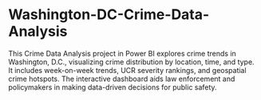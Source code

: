 # Washington-DC-Crime-Data-Analysis
This Crime Data Analysis project in Power BI explores crime trends in Washington, D.C., visualizing crime distribution by location, time, and type. It includes week-on-week trends, UCR severity rankings, and geospatial crime hotspots. The interactive dashboard aids law enforcement and policymakers in making data-driven decisions for public safety. 
